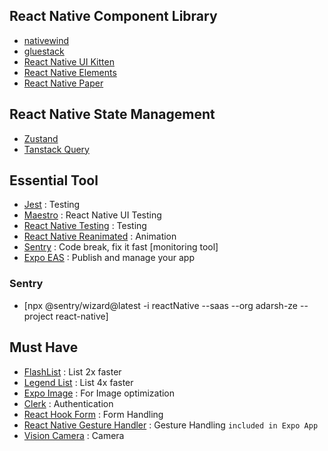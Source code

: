 ## React Native Component Library 

* [nativewind](https://www.nativewind.dev/)
* [gluestack](https://www.gluestack.io/)
* [React Native UI Kitten](https://akveo.github.io/react-native-ui-kitten/docs/components/overview)
* [React Native Elements](https://reactnativeelements.com/)
* [React Native Paper](https://callstack.github.io/react-native-paper/docs/components/overview)

## React Native State Management

* [Zustand](https://zustand-demo.pmnd.rs/)
* [Tanstack Query](https://tanstack.com/)

## Essential Tool
* [Jest](https://jestjs.io/) : Testing
* [Maestro](https://maestro.mobile.dev/) : React Native UI Testing
* [React Native Testing](https://github.com/vanGalilea/react-native-testing) : Testing
* [React Native Reanimated](https://docs.swmansion.com/react-native-reanimated/) : Animation
* [Sentry](https://docs.sentry.io/platforms/react-native/) : Code break, fix it fast [monitoring tool]
* [Expo EAS](https://expo.dev/eas) : Publish and manage your app

### Sentry
* [npx @sentry/wizard@latest -i reactNative --saas --org adarsh-ze --project react-native]

## Must Have

* [FlashList](https://shopify.github.io/flash-list/) : List 2x faster
* [Legend List](https://github.com/LegendApp/legend-list) : List 4x faster
* [Expo Image](https://docs.expo.dev/versions/latest/sdk/image/) : For Image optimization
* [Clerk](https://clerk.com/) : Authentication
* [React Hook Form](https://react-hook-form.com/) : Form Handling
* [React Native Gesture Handler](https://docs.swmansion.com/react-native-gesture-handler/) : Gesture Handling `included in Expo App`
* [Vision Camera](https://react-native-vision-camera.com/) : Camera
